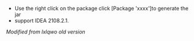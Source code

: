 * Use the right click on the package click [Package 'xxxx']to generate the jar
* support IDEA 2108.2.1.

_*Modified from lxlqwo old version*_